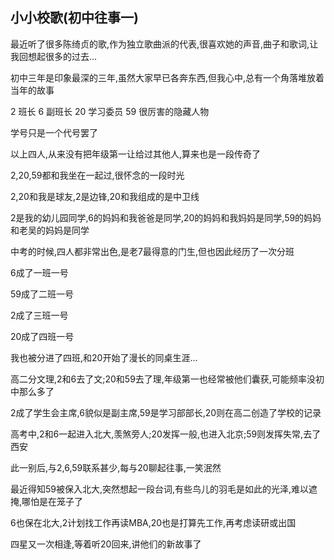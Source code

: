 ## 小小校歌(初中往事一) ##

最近听了很多陈绮贞的歌,作为独立歌曲派的代表,很喜欢她的声音,曲子和歌词,让我回想起很多的过去...
 
初中三年是印象最深的三年,虽然大家早已各奔东西,但我心中,总有一个角落堆放着当年的故事
 
2 班长
6 副班长
20 学习委员
59 很厉害的隐藏人物
 
学号只是一个代号罢了
 
以上四人,从来没有把年级第一让给过其他人,算来也是一段传奇了
 
2,20,59都和我坐在一起过,很怀念的一段时光
 
2,20和我是球友,2是边锋,20和我组成的是中卫线
 
2是我的幼儿园同学,6的妈妈和我爸爸是同学,20的妈妈和我妈妈是同学,59的妈妈和老吴的妈妈是同学
 
中考的时候,四人都非常出色,是老7最得意的门生,但也因此经历了一次分班
 
6成了一班一号

59成了二班一号

2成了三班一号

20成了四班一号
 
我也被分进了四班,和20开始了漫长的同桌生涯...
 
高二分文理,2和6去了文;20和59去了理,年级第一也经常被他们囊获,可能频率没初中那么多了
 
2成了学生会主席,6貌似是副主席,59是学习部部长,20则在高二创造了学校的记录
 
高考中,2和6一起进入北大,羡煞旁人;20发挥一般,也进入北京;59则发挥失常,去了西安
 
此一别后,与2,6,59联系甚少,每与20聊起往事,一笑泯然
 
最近得知59被保入北大,突然想起一段台词,有些鸟儿的羽毛是如此的光泽,难以遮掩,哪怕是在笼子了
 
6也保在北大,2计划找工作再读MBA,20也是打算先工作,再考虑读研或出国
 
四星又一次相逢,等着听20回来,讲他们的新故事了 
 
